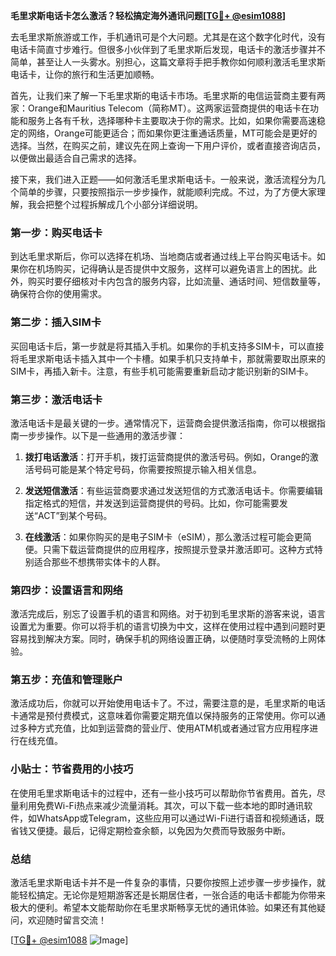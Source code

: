 **毛里求斯电话卡怎么激活？轻松搞定海外通讯问题[[TG💪+ @esim1088](https://t.me/s/esim1088)]**

去毛里求斯旅游或工作，手机通讯可是个大问题。尤其是在这个数字化时代，没有电话卡简直寸步难行。但很多小伙伴到了毛里求斯后发现，电话卡的激活步骤并不简单，甚至让人一头雾水。别担心，这篇文章将手把手教你如何顺利激活毛里求斯电话卡，让你的旅行和生活更加顺畅。

首先，让我们来了解一下毛里求斯的电话卡市场。毛里求斯的电信运营商主要有两家：Orange和Mauritius Telecom（简称MT）。这两家运营商提供的电话卡在功能和服务上各有千秋，选择哪种卡主要取决于你的需求。比如，如果你需要高速稳定的网络，Orange可能更适合；而如果你更注重通话质量，MT可能会是更好的选择。当然，在购买之前，建议先在网上查询一下用户评价，或者直接咨询店员，以便做出最适合自己需求的选择。

接下来，我们进入正题——如何激活毛里求斯电话卡。一般来说，激活流程分为几个简单的步骤，只要按照指示一步步操作，就能顺利完成。不过，为了方便大家理解，我会把整个过程拆解成几个小部分详细说明。

### 第一步：购买电话卡

到达毛里求斯后，你可以选择在机场、当地商店或者通过线上平台购买电话卡。如果你在机场购买，记得确认是否提供中文服务，这样可以避免语言上的困扰。此外，购买时要仔细核对卡内包含的服务内容，比如流量、通话时间、短信数量等，确保符合你的使用需求。

### 第二步：插入SIM卡

买回电话卡后，第一步就是将其插入手机。如果你的手机支持多SIM卡，可以直接将毛里求斯电话卡插入其中一个卡槽。如果手机只支持单卡，那就需要取出原来的SIM卡，再插入新卡。注意，有些手机可能需要重新启动才能识别新的SIM卡。

### 第三步：激活电话卡

激活电话卡是最关键的一步。通常情况下，运营商会提供激活指南，你可以根据指南一步步操作。以下是一些通用的激活步骤：

1. **拨打电话激活**：打开手机，拨打运营商提供的激活号码。例如，Orange的激活号码可能是某个特定号码，你需要按照提示输入相关信息。
   
2. **发送短信激活**：有些运营商要求通过发送短信的方式激活电话卡。你需要编辑指定格式的短信，并发送到运营商提供的号码。比如，你可能需要发送“ACT”到某个号码。

3. **在线激活**：如果你购买的是电子SIM卡（eSIM），那么激活过程可能会更简便。只需下载运营商提供的应用程序，按照提示登录并激活即可。这种方式特别适合那些不想携带实体卡的人群。

### 第四步：设置语言和网络

激活完成后，别忘了设置手机的语言和网络。对于初到毛里求斯的游客来说，语言设置尤为重要。你可以将手机的语言切换为中文，这样在使用过程中遇到问题时更容易找到解决方案。同时，确保手机的网络设置正确，以便随时享受流畅的上网体验。

### 第五步：充值和管理账户

激活成功后，你就可以开始使用电话卡了。不过，需要注意的是，毛里求斯的电话卡通常是预付费模式，这意味着你需要定期充值以保持服务的正常使用。你可以通过多种方式充值，比如到运营商的营业厅、使用ATM机或者通过官方应用程序进行在线充值。

### 小贴士：节省费用的小技巧

在使用毛里求斯电话卡的过程中，还有一些小技巧可以帮助你节省费用。首先，尽量利用免费Wi-Fi热点来减少流量消耗。其次，可以下载一些本地的即时通讯软件，如WhatsApp或Telegram，这些应用可以通过Wi-Fi进行语音和视频通话，既省钱又便捷。最后，记得定期检查余额，以免因为欠费而导致服务中断。

### 总结

激活毛里求斯电话卡并不是一件复杂的事情，只要你按照上述步骤一步步操作，就能轻松搞定。无论你是短期游客还是长期居住者，一张合适的电话卡都能为你带来极大的便利。希望本文能帮助你在毛里求斯畅享无忧的通讯体验。如果还有其他疑问，欢迎随时留言交流！

[[TG💪+ @esim1088](https://t.me/s/esim1088) ![Image](https://i.postimg.cc/4NQfJmqS/Snipaste-2025-05-13-00-14-12.png)]